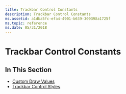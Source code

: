 ```yaml
---
title: Trackbar Control Constants
description: Trackbar Control Constants
ms.assetid: a1dba5fc-efa4-4901-b639-309398a1725f
ms.topic: reference
ms.date: 05/31/2018
---
```


# Trackbar Control Constants

## In This Section

-   [Custom Draw Values](custom-draw-values.md)
-   [Trackbar Control Styles](trackbar-control-styles.md)

 

 




